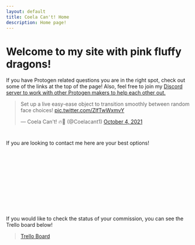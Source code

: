 ```yaml
---
layout: default
title: Coela Can't! Home
description: Home page!
---
```


# Welcome to my site with pink fluffy dragons! <a href="./"><i class="fa fa-dragon fa-2x"></i></a>


If you have Protogen related questions you are in the right spot, check out some of the links at the top of the page! Also, feel free to join my [Discord server to work with other Protogen makers to help each other out.](https://discord.com/invite/YwaWnhJ)

<blockquote class="twitter-tweet"><p lang="en" dir="ltr">Set up a live easy-ease object to transition smoothly between random face choices! <a href="https://t.co/ZlfTwWxmvY">pic.twitter.com/ZlfTwWxmvY</a></p>&mdash; Coela Can&#39;t! 🔥🐲 (@Coelacant1) <a href="https://twitter.com/Coelacant1/status/1444819204641853442?ref_src=twsrc%5Etfw">October 4, 2021</a></blockquote> <script async src="https://platform.twitter.com/widgets.js" charset="utf-8"></script>

#

If you are looking to contact me here are your best options!

<a href="https://www.twitter.com/coelacant1" title="Twitter"><i class="fa fa-brands fa-twitter fa-2x" aria-hidden="true"></i></a><br><br>
<a href="https://www.t.me/coelacant1" title="Telegram"><i class="fa fa-telegram fa-2x" aria-hidden="true"></i></a><br><br>
<a href="mailto:coelacannot@gmail.com" title="Email"><i class="fa fa-envelope fa-2x" aria-hidden="true"></i></a><br><br>
<a href="https://www.discord.gg/YwaWnhJ" title="Discord"><i class="fa fa-brands fa-discord fa-2x" aria-hidden="true"></i></a><br><br>

#

If you would like to check the status of your commission, you can see the Trello board below!

<blockquote class="trello-board-compact">
  <a href="[{url to board}](https://trello.com/b/SNLjMpEO/coela-cant-protogen-upgrade-kits)">Trello Board</a>
</blockquote>
<script src="https://p.trellocdn.com/embed.min.js"></script>
